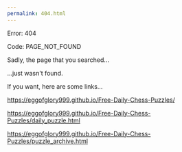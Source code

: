 ```yaml
---
permalink: 404.html
---
```

Error: 404

Code: PAGE_NOT_FOUND

Sadly, the page that you searched...

...just wasn't found.



If you want, here are some links...

https://eggofglory999.github.io/Free-Daily-Chess-Puzzles/

https://eggofglory999.github.io/Free-Daily-Chess-Puzzles/daily_puzzle.html

https://eggofglory999.github.io/Free-Daily-Chess-Puzzles/puzzle_archive.html
